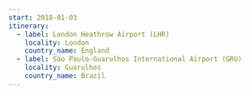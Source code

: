 ```yaml
---
start: 2018-01-03
itinerary:
  - label: London Heathrow Airport (LHR)
    locality: London
    country_name: England
  - label: São Paulo-Guarulhos International Airport (GRU)
    locality: Guarulhos
    country_name: Brazil
---
```

